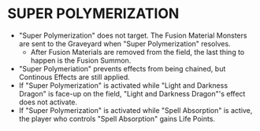 
# SUPER POLYMERIZATION

*   "Super Polymerization" does not target. The Fusion Material Monsters are sent to the Graveyard when "Super Polymerization" resolves.
    *   After Fusion Materials are removed from the field, the last thing to happen is the Fusion Summon.
*   "Super Polymeriation" prevents effects from being chained, but Continous Effects are still applied.
*   If "Super Polymerization" is activated while "Light and Darkness Dragon" is face-up on the field, "Light and Darkness Dragon"'s effect does not activate.
*   If "Super Polymerization" is activated while "Spell Absorption" is active, the player who controls "Spell Absorption" gains Life Points.

  